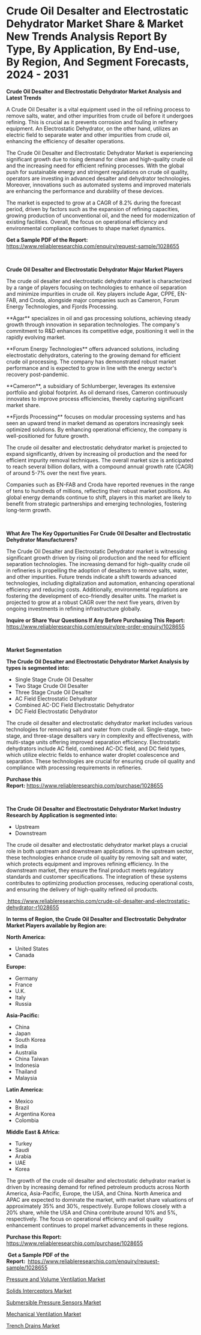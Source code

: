 <p><h1>Crude Oil Desalter and Electrostatic Dehydrator Market Share & Market New Trends Analysis Report By Type, By Application, By End-use, By Region, And Segment Forecasts, 2024 - 2031</h1></p><p><strong>Crude Oil Desalter and Electrostatic Dehydrator Market Analysis and Latest Trends</strong></p>
<p><p>A Crude Oil Desalter is a vital equipment used in the oil refining process to remove salts, water, and other impurities from crude oil before it undergoes refining. This is crucial as it prevents corrosion and fouling in refinery equipment. An Electrostatic Dehydrator, on the other hand, utilizes an electric field to separate water and other impurities from crude oil, enhancing the efficiency of desalter operations.</p><p>The Crude Oil Desalter and Electrostatic Dehydrator Market is experiencing significant growth due to rising demand for clean and high-quality crude oil and the increasing need for efficient refining processes. With the global push for sustainable energy and stringent regulations on crude oil quality, operators are investing in advanced desalter and dehydrator technologies. Moreover, innovations such as automated systems and improved materials are enhancing the performance and durability of these devices.</p><p>The market is expected to grow at a CAGR of 8.2% during the forecast period, driven by factors such as the expansion of refining capacities, growing production of unconventional oil, and the need for modernization of existing facilities. Overall, the focus on operational efficiency and environmental compliance continues to shape market dynamics.</p></p>
<p><strong>Get a Sample PDF of the Report:&nbsp;</strong> <a href="https://www.reliableresearchiq.com/enquiry/request-sample/1028655?utm_campaign=1834&utm_medium=2&utm_source=Github&utm_content=ia&utm_term=03122024&utm_id=crude-oil-desalter-and-electrostatic-dehydrator">https://www.reliableresearchiq.com/enquiry/request-sample/1028655</a></p>
<p>&nbsp;</p>
<p><strong>Crude Oil Desalter and Electrostatic Dehydrator Major Market Players</strong></p>
<p><p>The crude oil desalter and electrostatic dehydrator market is characterized by a range of players focusing on technologies to enhance oil separation and minimize impurities in crude oil. Key players include Agar, CPPE, EN-FAB, and Croda, alongside major companies such as Cameron, Forum Energy Technologies, and Fjords Processing.</p><p>**Agar** specializes in oil and gas processing solutions, achieving steady growth through innovation in separation technologies. The company's commitment to R&D enhances its competitive edge, positioning it well in the rapidly evolving market.</p><p>**Forum Energy Technologies** offers advanced solutions, including electrostatic dehydrators, catering to the growing demand for efficient crude oil processing. The company has demonstrated robust market performance and is expected to grow in line with the energy sector's recovery post-pandemic.</p><p>**Cameron**, a subsidiary of Schlumberger, leverages its extensive portfolio and global footprint. As oil demand rises, Cameron continuously innovates to improve process efficiencies, thereby capturing significant market share.</p><p>**Fjords Processing** focuses on modular processing systems and has seen an upward trend in market demand as operators increasingly seek optimized solutions. By enhancing operational efficiency, the company is well-positioned for future growth.</p><p>The crude oil desalter and electrostatic dehydrator market is projected to expand significantly, driven by increasing oil production and the need for efficient impurity removal techniques. The overall market size is anticipated to reach several billion dollars, with a compound annual growth rate (CAGR) of around 5-7% over the next five years.</p><p>Companies such as EN-FAB and Croda have reported revenues in the range of tens to hundreds of millions, reflecting their robust market positions. As global energy demands continue to shift, players in this market are likely to benefit from strategic partnerships and emerging technologies, fostering long-term growth.</p></p>
<p>&nbsp;</p>
<p><strong>What Are The Key Opportunities For Crude Oil Desalter and Electrostatic Dehydrator Manufacturers?</strong></p>
<p><p>The Crude Oil Desalter and Electrostatic Dehydrator market is witnessing significant growth driven by rising oil production and the need for efficient separation technologies. The increasing demand for high-quality crude oil in refineries is propelling the adoption of desalters to remove salts, water, and other impurities. Future trends indicate a shift towards advanced technologies, including digitalization and automation, enhancing operational efficiency and reducing costs. Additionally, environmental regulations are fostering the development of eco-friendly desalter units. The market is projected to grow at a robust CAGR over the next five years, driven by ongoing investments in refining infrastructure globally.</p></p>
<p><strong>Inquire or Share Your Questions If Any Before Purchasing This Report:</strong> <a href="https://www.reliableresearchiq.com/enquiry/pre-order-enquiry/1028655?utm_campaign=1834&utm_medium=2&utm_source=Github&utm_content=ia&utm_term=03122024&utm_id=crude-oil-desalter-and-electrostatic-dehydrator">https://www.reliableresearchiq.com/enquiry/pre-order-enquiry/1028655</a></p>
<p>&nbsp;</p>
<p><strong>Market Segmentation</strong></p>
<p><strong>The Crude Oil Desalter and Electrostatic Dehydrator Market Analysis by types is segmented into:</strong></p>
<p><ul><li>Single Stage Crude Oil Desalter</li><li>Two Stage Crude Oil Desalter</li><li>Three Stage Crude Oil Desalter</li><li>AC Field Electrostatic Dehydrator</li><li>Combined AC-DC Field Electrostatic Dehydrator</li><li>DC Field Electrostatic Dehydrator</li></ul></p>
<p><p>The crude oil desalter and electrostatic dehydrator market includes various technologies for removing salt and water from crude oil. Single-stage, two-stage, and three-stage desalters vary in complexity and effectiveness, with multi-stage units offering improved separation efficiency. Electrostatic dehydrators include AC field, combined AC-DC field, and DC field types, which utilize electric fields to enhance water droplet coalescence and separation. These technologies are crucial for ensuring crude oil quality and compliance with processing requirements in refineries.</p></p>
<p><strong>Purchase this Report:&nbsp;</strong><a href="https://www.reliableresearchiq.com/purchase/1028655?utm_campaign=1834&utm_medium=2&utm_source=Github&utm_content=ia&utm_term=03122024&utm_id=crude-oil-desalter-and-electrostatic-dehydrator">https://www.reliableresearchiq.com/purchase/1028655</a></p>
<p>&nbsp;</p>
<p><strong>The Crude Oil Desalter and Electrostatic Dehydrator Market Industry Research by Application is segmented into:</strong></p>
<p><ul><li>Upstream</li><li>Downstream</li></ul></p>
<p><p>The crude oil desalter and electrostatic dehydrator market plays a crucial role in both upstream and downstream applications. In the upstream sector, these technologies enhance crude oil quality by removing salt and water, which protects equipment and improves refining efficiency. In the downstream market, they ensure the final product meets regulatory standards and customer specifications. The integration of these systems contributes to optimizing production processes, reducing operational costs, and ensuring the delivery of high-quality refined oil products.</p></p>
<p><a href="https://www.reliableresearchiq.com/crude-oil-desalter-and-electrostatic-dehydrator-r1028655?utm_campaign=1834&utm_medium=2&utm_source=Github&utm_content=ia&utm_term=03122024&utm_id=crude-oil-desalter-and-electrostatic-dehydrator">&nbsp;https://www.reliableresearchiq.com/crude-oil-desalter-and-electrostatic-dehydrator-r1028655</a></p>
<p><strong>In terms of Region, the Crude Oil Desalter and Electrostatic Dehydrator Market Players available by Region are:</strong></p>
<p>
    <p> <strong> North America: </strong>
        <ul>
            <li>United States</li>
            <li>Canada</li>
        </ul>
        </p> 
    <p> <strong> Europe: </strong>
        <ul>
            <li>Germany</li>
            <li>France</li>
            <li>U.K.</li>
            <li>Italy</li>
            <li>Russia</li>
        </ul>
        </p> 
    <p> <strong> Asia-Pacific: </strong>
        <ul>
            <li>China</li>
            <li>Japan</li>
            <li>South Korea</li>
            <li>India</li>
            <li>Australia</li>
            <li>China Taiwan</li>
            <li>Indonesia</li>
            <li>Thailand</li>
            <li>Malaysia</li>
        </ul>
        </p> 
    <p> <strong> Latin America: </strong>
        <ul>
            <li>Mexico</li>
            <li>Brazil</li>
            <li>Argentina Korea</li>
            <li>Colombia</li>
        </ul>
        </p> 
    <p> <strong> Middle East & Africa: </strong>
        <ul>
            <li>Turkey</li>
            <li>Saudi</li>
            <li>Arabia</li>
            <li>UAE</li>
            <li>Korea</li>
        </ul>
    </p>
    </p>
<p><p>The growth of the crude oil desalter and electrostatic dehydrator market is driven by increasing demand for refined petroleum products across North America, Asia-Pacific, Europe, the USA, and China. North America and APAC are expected to dominate the market, with market share valuations of approximately 35% and 30%, respectively. Europe follows closely with a 20% share, while the USA and China contribute around 10% and 5%, respectively. The focus on operational efficiency and oil quality enhancement continues to propel market advancements in these regions.</p></p>
<p><strong>Purchase this Report: </strong><a href="https://www.reliableresearchiq.com/purchase/1028655?utm_campaign=1834&utm_medium=2&utm_source=Github&utm_content=ia&utm_term=03122024&utm_id=crude-oil-desalter-and-electrostatic-dehydrator">https://www.reliableresearchiq.com/purchase/1028655</a></p>
<p>&nbsp;<strong>Get a Sample PDF of the Report:&nbsp;&nbsp;</strong><a href="https://www.reliableresearchiq.com/enquiry/request-sample/1028655?utm_campaign=1834&utm_medium=2&utm_source=Github&utm_content=ia&utm_term=03122024&utm_id=crude-oil-desalter-and-electrostatic-dehydrator">https://www.reliableresearchiq.com/enquiry/request-sample/1028655</a></p>
<p><strong></strong></p>
<p><p><a href="https://issuu.com/reportprime-2/docs/pressure-and-volume-ventilation-market-size-2030.p?utm_campaign=1834&utm_medium=2&utm_source=Github&utm_content=ia&utm_term=03122024&utm_id=crude-oil-desalter-and-electrostatic-dehydrator">Pressure and Volume Ventilation Market</a></p><p><a href="https://www.linkedin.com/pulse/solids-interceptors-market-segmentation-geographical-zo6me?utm_campaign=1834&utm_medium=2&utm_source=Github&utm_content=ia&utm_term=03122024&utm_id=crude-oil-desalter-and-electrostatic-dehydrator">Solids Interceptors Market</a></p><p><a href="https://www.linkedin.com/pulse/submersible-pressure-sensors-industry-analysis-report-market-fog5f?utm_campaign=1834&utm_medium=2&utm_source=Github&utm_content=ia&utm_term=03122024&utm_id=crude-oil-desalter-and-electrostatic-dehydrator">Submersible Pressure Sensors Market</a></p><p><a href="https://issuu.com/reportprime-2/docs/mechanical-ventilation-market-size-2030.pptx?utm_campaign=1834&utm_medium=2&utm_source=Github&utm_content=ia&utm_term=03122024&utm_id=crude-oil-desalter-and-electrostatic-dehydrator">Mechanical Ventilation Market</a></p><p><a href="https://www.linkedin.com/pulse/trench-drains-market-trends-detailed-study-its-segmentation-9ci5e?utm_campaign=1834&utm_medium=2&utm_source=Github&utm_content=ia&utm_term=03122024&utm_id=crude-oil-desalter-and-electrostatic-dehydrator">Trench Drains Market</a></p></p>
